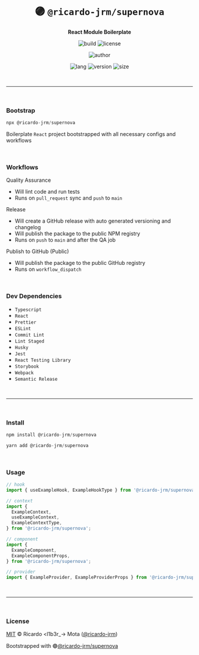 <div align="center">

# 🟣 `@ricardo-jrm/supernova`

<b>React Module Boilerplate</b>

![build](https://img.shields.io/github/workflow/status/ricardo-jrm/supernova/Continuous%20Integration?style=for-the-badge)
![license](https://img.shields.io/github/license/ricardo-jrm/supernova?style=for-the-badge)

![author](<https://img.shields.io/badge/Author-Ricardo%20%3Cl1b3r__--%3E%20Mota%20(%40ricardo--jrm)-orange?style=for-the-badge>)

![lang](https://img.shields.io/github/languages/top/ricardo-jrm/supernova?style=for-the-badge)
![version](https://img.shields.io/npm/v/@ricardo-jrm/supernova?style=for-the-badge)
![size](https://img.shields.io/bundlephobia/min/@ricardo-jrm/supernova?style=for-the-badge)

</div>

<br />

---

<br />

### <b>Bootstrap</b>

```ts
npx @ricardo-jrm/supernova
```

Boilerplate `React` project bootstrapped with all necessary configs and workflows

<br />

### <b>Workflows</b>

Quality Assurance

- Will lint code and run tests
- Runs on `pull_request` sync and `push` to `main`

Release

- Will create a GitHub release with auto generated versioning and changelog
- Will publish the package to the public NPM registry
- Runs on `push` to `main` and after the QA job

Publish to GitHub (Public)

- Will publish the package to the public GitHub registry
- Runs on `workflow_dispatch`

<br />

### <b>Dev Dependencies</b>

- `Typescript`
- `React`
- `Prettier`
- `ESLint`
- `Commit Lint`
- `Lint Staged`
- `Husky`
- `Jest`
- `React Testing Library`
- `Storybook`
- `Webpack`
- `Semantic Release`

<br />

---

<br />

### <b>Install</b>

```ts
npm install @ricardo-jrm/supernova

yarn add @ricardo-jrm/supernova
```

<br />

### <b>Usage</b>

```ts
// hook
import { useExampleHook, ExampleHookType } from '@ricardo-jrm/supernova';

// context
import {
  ExampleContext,
  useExampleContext,
  ExampleContextType,
} from '@ricardo-jrm/supernova';

// component
import {
  ExampleComponent,
  ExampleComponentProps,
} from '@ricardo-jrm/supernova';

// provider
import { ExampleProvider, ExampleProviderProps } from '@ricardo-jrm/supernova';
```

<br />

---

<br />

### <b>License</b>

[MIT](https://github.com/ricardo-jrm/supernova/blob/main/LICENSE) © Ricardo <l1b3r\_-> Mota ([@ricardo-jrm](https://github.com/ricardo-jrm))

Bootstrapped with 🟣[@ricardo-jrm/supernova](https://github.com/ricardo-jrm/supernova)

<br />
